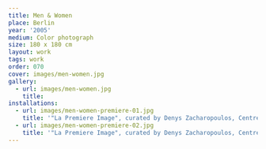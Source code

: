 ```yaml
---
title: Men & Women
place: Berlin
year: '2005'
medium: Color photograph
size: 180 x 180 cm
layout: work
tags: work
order: 070
cover: images/men-women.jpg
gallery:
  - url: images/men-women.jpg
    title:
installations:
  - url: images/men-women-premiere-01.jpg
    title: '"La Premiere Image", curated by Denys Zacharopoulos, Centre Régional d'Art Contemporain Languedoc Roussilon, Sète, (C.R.A.C.)'
  - url: images/men-women-premiere-02.jpg
    title: '"La Premiere Image", curated by Denys Zacharopoulos, Centre Régional d'Art Contemporain Languedoc Roussilon, Sète, (C.R.A.C.)'
---
```

